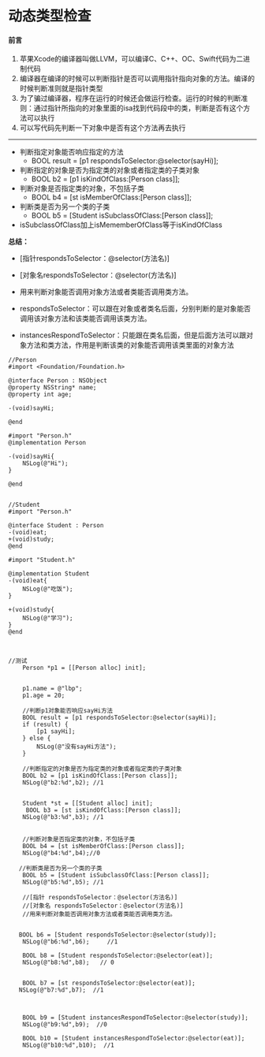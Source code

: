 # 动态类型检查

#### 前言

1. 苹果Xcode的编译器叫做LLVM，可以编译C、C++、OC、Swift代码为二进制代码
2. 编译器在编译的时候可以判断指针是否可以调用指针指向对象的方法。编译的时候判断准则就是指针类型
3. 为了骗过编译器，程序在运行的时候还会做运行检查。运行的时候的判断准则：通过指针所指向的对象里面的isa找到代码段中的类，判断是否有这个方法可以执行
4. 可以写代码先判断一下对象中是否有这个方法再去执行

---

* 判断指定对象能否响应指定的方法
  * BOOL result = \[p1 respondsToSelector:@selector\(sayHi\)\];
* 判断指定的对象是否为指定类的对象或者指定类的子类对象
  * BOOL b2 = \[p1 isKindOfClass:\[Person class\]\];
* 判断对象是否指定类的对象，不包括子类
  * BOOL b4 = \[st isMemberOfClass:\[Person class\]\];
* 判断类是否为另一个类的子类
  * BOOL b5 = \[Student isSubclassOfClass:\[Person class\]\];
* isSubclassOfClass加上isMememberOfClass等于isKindOfClass

**总结：**

* \[指针respondsToSelector：@selector\(方法名\)\]

* \[对象名respondsToSelector：@selector\(方法名\)\]

* 用来判断对象能否调用对象方法或者类能否调用类方法。

* respondsToSelector：可以跟在对象或者类名后面，分别判断的是对象能否调用该对象方法和该类能否调用该类方法。

* instancesRespondToSelector：只能跟在类名后面，但是后面方法可以跟对象方法和类方法，作用是判断该类的对象能否调用该类里面的对象方法



```
//Person
#import <Foundation/Foundation.h>

@interface Person : NSObject
@property NSString* name;
@property int age;

-(void)sayHi;

@end

#import "Person.h"
@implementation Person

-(void)sayHi{
    NSLog(@"Hi");
}

@end


//Student
#import "Person.h"

@interface Student : Person
-(void)eat;
+(void)study;
@end

#import "Student.h"

@implementation Student
-(void)eat{
    NSLog(@"吃饭");
}

+(void)study{
    NSLog(@"学习");
}
@end



//测试
    Person *p1 = [[Person alloc] init];
    
    
    p1.name = @"lbp";
    p1.age = 20;
    
    //判断p1对象能否响应sayHi方法
    BOOL result = [p1 respondsToSelector:@selector(sayHi)];
    if (result) {
        [p1 sayHi];
    } else {
        NSLog(@"没有sayHi方法");
    }
    
    //判断指定的对象是否为指定类的对象或者指定类的子类对象
    BOOL b2 = [p1 isKindOfClass:[Person class]];
    NSLog(@"b2:%d",b2); //1
    
    
    Student *st = [[Student alloc] init];
     BOOL b3 = [st isKindOfClass:[Person class]];
    NSLog(@"b3:%d",b3); //1
    
    
    //判断对象是否指定类的对象，不包括子类
    BOOL b4 = [st isMemberOfClass:[Person class]];
    NSLog(@"b4:%d",b4);//0
    
   //判断类是否为另一个类的子类
    BOOL b5 = [Student isSubclassOfClass:[Person class]];
    NSLog(@"b5:%d",b5); //1
   
    //[指针 respondsToSelector：@selector(方法名)]
    //[对象名 respondsToSelector：@selector(方法名)]
    //用来判断对象能否调用对象方法或者类能否调用类方法。
    
    
   BOOL b6 = [Student respondsToSelector:@selector(study)];
    NSLog(@"b6:%d",b6);     //1
    
    BOOL b8 = [Student respondsToSelector:@selector(eat)];
    NSLog(@"b8:%d",b8);   // 0
    

    BOOL b7 = [st respondsToSelector:@selector(eat)];
   NSLog(@"b7:%d",b7);  //1
    
    
    
    BOOL b9 = [Student instancesRespondToSelector:@selector(study)];
    NSLog(@"b9:%d",b9);  //0
    
    BOOL b10 = [Student instancesRespondToSelector:@selector(eat)];
    NSLog(@"b10:%d",b10);  //1
```





